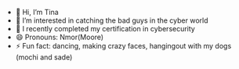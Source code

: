 - 👋 Hi, I’m Tina
- 👀 I’m interested in catching the bad guys in the cyber world
- 🌱 I recently completed my certification in cybersecurity
- 😄 Pronouns: Nmor(Moore)
- ⚡ Fun fact: dancing, making crazy faces, hangingout with my dogs (mochi and sade)

<!---
TinaNmor/TinaNmor is a ✨ special ✨ repository because its `README.md` (this file) appears on your GitHub profile.
You can click the Preview link to take a look at your changes.
--->
